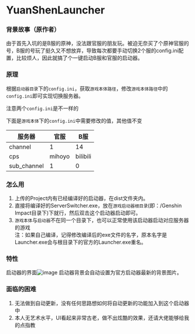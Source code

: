 # YuanShenLauncher

### 背景故事（原作者）

由于首先入坑的是B服的原神，没法跟官服的朋友玩。被迫无奈买了个原神官服的号，B服的号玩了挺久又不想放弃，导致每次都要手动切换2个服的config.ini配置，比较烦人，因此就搞了个一键启动B服和官服的启动器。

### 原理
根据`启动器目录`下的`config.ini`，获取`游戏本体路径`，修改`游戏本体路径`中的`config.ini`即可实现切换服务器。

注意两个`config.ini`是不一样的

下面是`游戏本体`下的`config.ini`中需要修改的值，其他值不变

|服务器|官服|B服|
|-|-|-|
|channel|1|14|
|cps|mihoyo|bilibili|
|sub_channel|1|0|

### 怎么用

1. 上传的Project内有已经编译好的启动器，在dist文件夹内。  
2. 直接将编译好的ServerSwitcher.exe，放在`游戏启动器根目录`(即：/Genshin Impact目录下)下就行，然后双击这个启动器启动即可。 
3. `游戏本体`与`启动器`不在同一个目录下，也可以正常使用该启动器启动对应服务器的游戏  
注：如果自己编译，记得修改编译后的exe文件的名字，原本名字是Launcher.exe会与根目录下的官方的Launcher.exe重名。  

### 特性

启动器的界面![image](https://user-images.githubusercontent.com/30500819/114296711-4fac2b80-9adf-11eb-9591-fb9a61d11e4c.png)
启动器背景会自动设置为官方启动器最新的背景图片。

### 面临的困难

1. 无法做到自动更新，没有任何思路想如何将自动更新的功能加入到这个启动器中
2. 本人无艺术水平，UI看起来非常古老，做不出炫酷的效果，还请大佬能够给我的点指教
